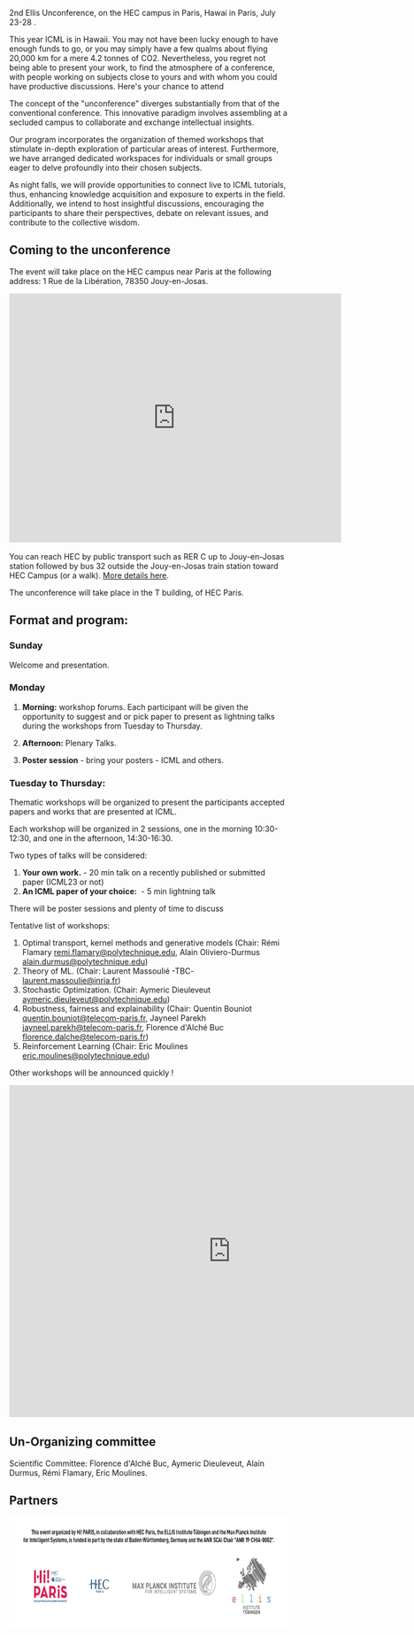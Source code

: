 2nd Ellis Unconference, on the HEC campus in Paris, Hawai in Paris, July 23-28 .

This year ICML is in Hawaii. You may not have been lucky enough to have enough funds to go, or you may simply have a few qualms about flying 20,000 km for a mere 4.2 tonnes of CO2. Nevertheless, you regret not being able to present your work, to find the atmosphere of a conference, with people working on subjects close to yours and with whom you could have productive discussions. Here's your chance to attend

The concept of the "unconference" diverges substantially from that of the conventional conference. This innovative paradigm involves assembling at a secluded campus to collaborate and exchange intellectual insights. 

<!-- We'll be doing sessions with ICML papers and others. And every evening, we'll attend ICML tutorials together. The concept of the "unconference" diverges substantially from that of the conventional conference. This innovative paradigm involves assembling at a secluded campus to collaborate and exchange intellectual insights. We warmly extend invitations to everyone who has had their papers accepted at the International Conference on Machine Learning (ICML), and beyond this, our ambit is not limited. -->

Our program incorporates the organization of themed workshops that stimulate in-depth  exploration of particular areas of interest. Furthermore, we have arranged dedicated workspaces for individuals or small groups eager to delve profoundly into their chosen subjects.

As night falls, we will provide opportunities to connect live to ICML tutorials, thus, enhancing knowledge acquisition and exposure to experts in the field. Additionally, we intend to host insightful discussions, encouraging the participants to share their perspectives, debate on relevant issues, and contribute to the collective wisdom.

<!-- All this is free for Scholar / Fellow Ellis and Hi! members. Paris members. It's also free for two students chosen by Scholar / Fellow Ellis. For the others, you'll have to pay, but the costs are affordable, and cover everything from conference participation to lunches and dinners, and tutorial evenings! There'll be plenty of other stuff too, social event, sport, and the opportunities to meet with Ellis fellows ! Spread the announcement ! -->

<!-- We invite you to book accommodation on site, as the idea is really to stay together. The campus is very pleasant, with nice walks and easy access to sports -->
<!-- facilities. -->

## Coming to the unconference

The event will take place on the HEC campus near Paris at the following address:
1 Rue de la Libération, 78350 Jouy-en-Josas.

<iframe src="https://www.google.com/maps/embed?pb=!1m18!1m12!1m3!1d2630.324560174472!2d2.16409207719235!3d48.75659797131861!2m3!1f0!2f0!3f0!3m2!1i1024!2i768!4f13.1!3m3!1m2!1s0x47e67f16c7fd0703%3A0x3d5b911697a94d9b!2sB%C3%A2timent%20T%2C%20HEC%20Paris!5e0!3m2!1sen!2sfr!4v1690184593206!5m2!1sen!2sfr" width="600" height="450" style="border:0;" allowfullscreen="" loading="lazy" referrerpolicy="no-referrer-when-downgrade"></iframe>

You can reach HEC by public transport such as RER C up to Jouy-en-Josas
station followed by bus 32 outside the Jouy-en-Josas train station toward
HEC Campus (or a walk). [More details
here](https://www.hec.edu/en/maps-and-directions).

The unconference will take place in the T building, of HEC Paris.



## Format and program:

### Sunday
Welcome and presentation.

### Monday
1. **Morning:** workshop forums. Each participant will be given the opportunity to suggest and or pick paper to present as lightning talks during the workshops from Tuesday to  Thursday.
2. **Afternoon:** Plenary Talks.

3. **Poster session** - bring your posters - ICML and  others.

### Tuesday to Thursday:
Thematic workshops will be organized to present the participants accepted papers and works that are presented at ICML.

Each workshop will be organized in 2 sessions, one in the morning 10:30-12:30, and one in the afternoon, 14:30-16:30.

Two types of talks will be considered:
1. **Your own work.**  -  20 min talk on a recently published or submitted paper (ICML23 or not)
2. **An ICML paper of your choice:**  - 5 min lightning talk

There will be poster sessions and plenty of time to discuss

Tentative list of workshops:
1. Optimal transport, kernel methods and generative models (Chair: Rémi Flamary
   <remi.flamary@polytechnique.edu>, Alain Oliviero-Durmus <alain.durmus@polytechnique.edu>)
2. Theory of ML. (Chair: Laurent Massoulié -TBC- <laurent.massoulie@inria.fr>)
3. Stochastic Optimization. (Chair: Aymeric Dieuleveut <aymeric.dieuleveut@polytechnique.edu>)
4. Robustness, fairness and explainability (Chair: Quentin Bouniot <quentin.bouniot@telecom-paris.fr>, Jayneel Parekh <jayneel.parekh@telecom-paris.fr>, Florence d'Alché Buc <florence.dalche@telecom-paris.fr>)
5. Reinforcement Learning (Chair:  Eric Moulines <eric.moulines@polytechnique.edu>)

Other workshops will be announced quickly !



<iframe src="https://calendar.google.com/calendar/embed?height=600&wkst=1&bgcolor=%23ffffff&ctz=Europe%2FParis&mode=WEEK&hl=en&src=ZTA4ODZjZDcwMmQ0Njg5YzE0MDZmZDQxOWVjMjI3Yjg5MGM3M2U4NmQ0OTcyYzYxYTRiYTgzNTI3YjA0MDAyMkBncm91cC5jYWxlbmRhci5nb29nbGUuY29t&color=%234285F4&dates=20230723/20230729" width="800" height="600" frameborder="0" scrolling="no"></iframe>


## Un-Organizing  committee

Scientific Committee: Florence d'Alché Buc, Aymeric Dieuleveut, Alain Durmus, Rémi Flamary, Eric Moulines.

## Partners

<img src="imgs/footer.jpg" alt="Hi Paris" style="height:200px;">

